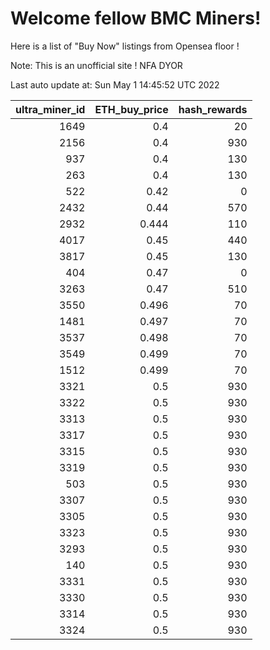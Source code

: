 # Welcome fellow BMC Miners!
Here is a list of "Buy Now" listings from Opensea floor !

Note: This is an unofficial site ! NFA DYOR


Last auto update at: Sun May  1 14:45:52 UTC 2022


|   ultra_miner_id |   ETH_buy_price |   hash_rewards |
|-----------------:|----------------:|---------------:|
|             1649 |           0.4   |             20 |
|             2156 |           0.4   |            930 |
|              937 |           0.4   |            130 |
|              263 |           0.4   |            130 |
|              522 |           0.42  |              0 |
|             2432 |           0.44  |            570 |
|             2932 |           0.444 |            110 |
|             4017 |           0.45  |            440 |
|             3817 |           0.45  |            130 |
|              404 |           0.47  |              0 |
|             3263 |           0.47  |            510 |
|             3550 |           0.496 |             70 |
|             1481 |           0.497 |             70 |
|             3537 |           0.498 |             70 |
|             3549 |           0.499 |             70 |
|             1512 |           0.499 |             70 |
|             3321 |           0.5   |            930 |
|             3322 |           0.5   |            930 |
|             3313 |           0.5   |            930 |
|             3317 |           0.5   |            930 |
|             3315 |           0.5   |            930 |
|             3319 |           0.5   |            930 |
|              503 |           0.5   |            930 |
|             3307 |           0.5   |            930 |
|             3305 |           0.5   |            930 |
|             3323 |           0.5   |            930 |
|             3293 |           0.5   |            930 |
|              140 |           0.5   |            930 |
|             3331 |           0.5   |            930 |
|             3330 |           0.5   |            930 |
|             3314 |           0.5   |            930 |
|             3324 |           0.5   |            930 |